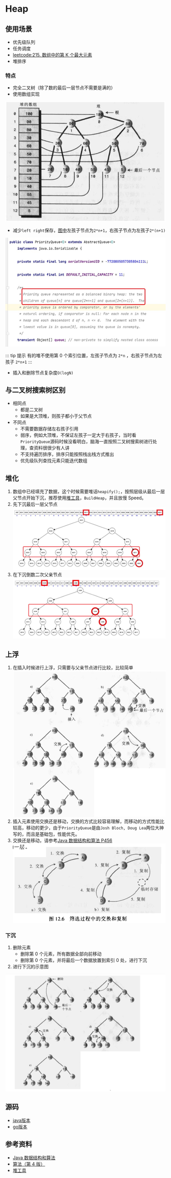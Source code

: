 # Heap

## 使用场景

* 优先级队列
* 任务调度
* [leetcode:215. 数组中的第 K 个最大元素](https://leetcode-cn.com/problems/kth-largest-element-in-an-array/)
* 堆排序

### 特点

* 完全二叉树（除了数的最后一层节点不需要是满的）
* 使用数组实现

![An image](./image/heap-array.jpg)

* 减少`left right`保存，[图中](https://book.douban.com/subject/1144007/)左孩子节点为`2*n+1`，右孩子节点为左孩子`2*(n+1)`

![An image](./image/PriorityQueue.jpg)

::: tip 提示
有的堆不使用第 0 个索引位置，左孩子节点为 `2*n` ，右孩子节点为左孩子 `2*n+1`
:::

* 插入和删除节点复杂度`O(logN)`

## 与二叉树搜索树区别

* 相同点
  + 都是二叉树
  + 如果是大顶堆，则孩子都小于父节点
* 不同点
  + 不需要数据存储左右孩子引用
  + 弱序，例如大顶堆，不保证左孩子一定大于右孩子，当时看`PriorityQueue`源码时候没看明白，脑海一直按照二叉树搜索树进行处理，查资料很很少有人讲
  + 不支持遍历排序，排序只能按照栈出栈方式推出
  + 优先级队列查找元素只能迭代数组

## 堆化

1. 数组中已经填充了数据，这个时候需要堆话` heapify(); `，按照层级从最后一层父节点开始下沉，推荐使用[堆工具](https://www.cs.usfca.edu/~galles/visualization/Heap.html)，`BuildHeap`，并且放慢 Speed。
2. 先下沉最后一层父节点
![An image](./image/heap-h1.jpg)
3. 在下沉倒数二次父亲节点
![An image](./image/heap-h2.jpg)

## 上浮

1. 在插入时候进行上浮，只需要与父亲节点进行比较，比较简单
![An image](./image/heap-siftup.jpg)
2. 插入元素使用交换还是移动，交换的方式比较容易理解，而移动的方式性能比较高，移动的更少，由于`PriorityQueue`是由`Josh Bloch, Doug Lea`两位大神写的，而且是基础包，性能优先。
3. 交换还是移动，请参考[Java 数据结构和算法 P456](https://book.douban.com/subject/1144007/)
![An image](./image/move-or-exchange.jpg)

### 下沉

1. 删除元素
   * 删除第 0 个元素，所有数据全部向前移动
   * 删除第 0 个元素，并将最后一个数据放置到索引 0 处，进行下沉
2. 进行下沉的示意图

![An image](./image/down.jpg)

## 源码

* [java版本](../../languages/java/heap-java.md)
* [go版本](../../languages/go/heap-go.md)

## 参考资料

* [Java 数据结构和算法](https://book.douban.com/subject/1144007/)
* [算法（第 4 版）](https://book.douban.com/subject/19952400/)
* [堆工具](https://www.cs.usfca.edu/~galles/visualization/Heap.html)

